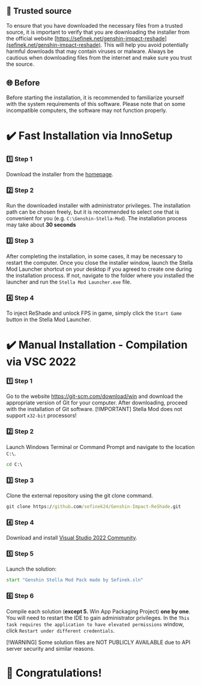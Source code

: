 <!-- [[> SEO
###### Number: 9

###### Title: How to Install Genshin Stella Mod - ReShade and FPS Unlock | Very Fast
###### Description: This document provides a comprehensive installation guide for Genshin Stella Mod, which includes ReShade and FPS unlocking. Follow the step-by-step instructions to enhance your Genshin Impact gaming experience. Learn how to install the mod using the InnoSetup installer, ensuring compatibility with various operating systems. Check your PC's specifications to meet the mod's requirements and enjoy new features seamlessly.
###### Tags: genshin stella mod, genshin impact reshade, fps unlock, installation guide, how-to, supported operating systems, pc requirements, trusted source, avoid harmful downloads, beta version, installation process, innosetup installer, step-by-step guide, download instructions, stella mod launcher, desktop shortcut, game launcher, new features, reshade injection, fps boost, game performance, game modifications, stella mod beta, computer specifications, genshin impact modding, game enhancements, trusted installer, download from official website, computer safety, genshin impact mods
###### 
]]> -->

## 🔑 Trusted source
To ensure that you have downloaded the necessary files from a trusted source, it is important to verify that you are downloading the installer from the official website [https://sefinek.net/genshin-impact-reshade](sefinek.net/genshin-impact-reshade).
This will help you avoid potentially harmful downloads that may contain viruses or malware. Always be cautious when downloading files from the internet and make sure you trust the source.

## 🌐 Before
Before starting the installation, it is recommended to familiarize yourself with the system requirements of this software. Please note that on some incompatible computers, the software may not function properly.


# ✔️ Fast Installation via InnoSetup
### 1️⃣ Step 1
Download the installer from the [homepage](https://sefinek.net/genshin-impact-reshade).

### 2️⃣ Step 2
Run the downloaded installer with administrator privileges. The installation path can be chosen freely, but it is recommended to select one that is convenient for you (e.g. `C:\Genshin-Stella-Mod`).
The installation process may take about **30 seconds**

### 3️⃣ Step 3
After completing the installation, in some cases, it may be necessary to restart the computer. Once you close the installer window, launch the Stella Mod Launcher shortcut on your desktop if you agreed to create one during the installation process. If not, navigate to the folder where you installed the launcher and run the `Stella Mod Launcher.exe` file.

### 4️⃣ Step 4
To inject ReShade and unlock FPS in game, simply click the `Start Game` button in the Stella Mod Launcher.



# ✔️ Manual Installation - Compilation via VSC 2022
### 1️⃣ Step 1
Go to the website https://git-scm.com/download/win and download the appropriate version of Git for your computer. After downloading, proceed with the installation of Git software.
[!IMPORTANT]
Stella Mod does not support `x32-bit` processors!

### 2️⃣ Step 2
Launch Windows Terminal or Command Prompt and navigate to the location `C:\`.
```cmd
cd C:\
```

### 3️⃣ Step 3
Clone the external repository using the git clone command.
```cmd
git clone https://github.com/sefinek24/Genshin-Impact-ReShade.git
```

### 4️⃣ Step 4
Download and install [Visual Studio 2022 Community](https://visualstudio.microsoft.com/vs/community).

### 5️⃣ Step 5
Launch the solution:
```cmd
start "Genshin Stella Mod Pack made by Sefinek.sln"
```

### 6️⃣ Step 6
Compile each solution (**except 5.** Win App Packaging Project) __one by one__. You will need to restart the IDE to gain administrator privileges. In the `This task requires the application to have elevated permissions` window, click `Restart under different credentials`.

[!WARNING]
Some solution files are NOT PUBLICLY AVAILABLE due to API server security and similar reasons.

# 🎉 Congratulations!